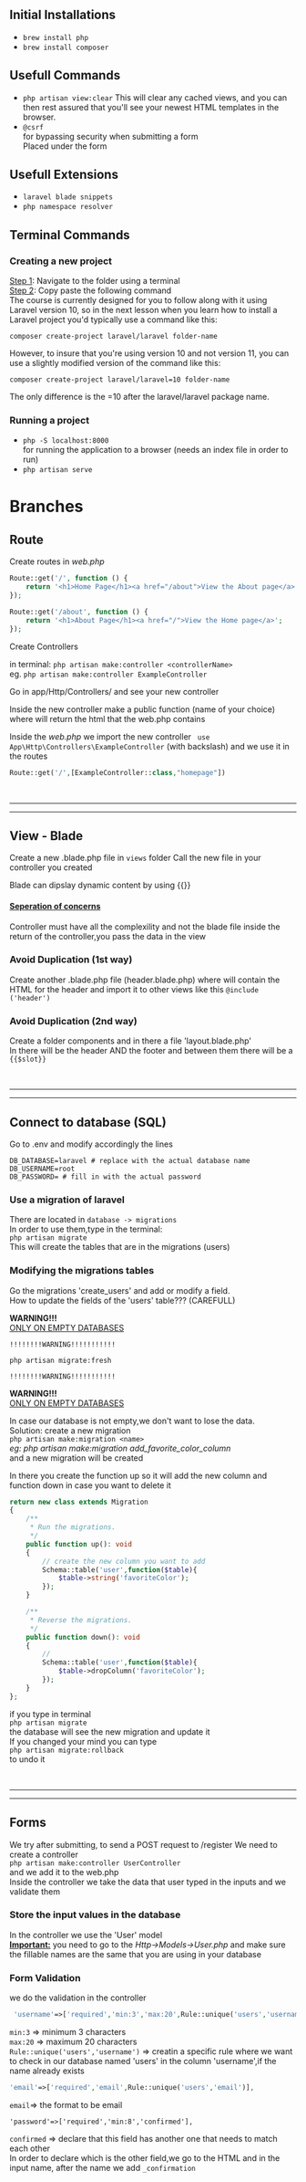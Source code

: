 ## Initial Installations
- `brew install php`
- `brew install composer`

## Usefull Commands
- `php artisan view:clear` 
This will clear any cached views, and you can then rest assured that you'll see your newest HTML templates in the browser.
- `@csrf`  
for bypassing security when submitting a form  
Placed under the form

## Usefull Extensions
- `laravel blade snippets`
- `php namespace resolver`

## Terminal Commands
### Creating a new project
<u>Step 1</u>: Navigate to the folder using a terminal  
<u>Step 2</u>: Copy paste the following command  
The course is currently designed for you to follow along with it using Laravel version 10, so in the next lesson when you learn how to install a Laravel project you'd typically use a command like this:

`composer create-project laravel/laravel folder-name`

However, to insure that you're using version 10 and not version 11, you can use a slightly modified version of the command like this:

`composer create-project laravel/laravel=10 folder-name`

The only difference is the =10 after the laravel/laravel package name.

### Running a project
- `php -S localhost:8000`  
for running the application to a browser (needs an index file in order to run)
- `php artisan serve`

# Branches
## Route
Create routes in <i>web.php</i>
```php
Route::get('/', function () {
    return '<h1>Home Page</h1><a href="/about">View the About page</a>';
});
```
```php
Route::get('/about', function () {
    return '<h1>About Page</h1><a href="/">View the Home page</a>';
});
```

Create Controllers

in terminal: `php artisan make:controller <controllerName>`  
eg. `php artisan make:controller ExampleController`

Go in app/Http/Controllers/ and see your new controller

Inside the new controller make a public function (name of your choice) where will return the html that the web.php contains

Inside the <i>web.php</i> we import the new controller
` use App\Http\Controllers\ExampleController` (with backslash)
and we use it in the routes
```php
Route::get('/',[ExampleController::class,"homepage"])
```

<br><hr><hr>

## View - Blade
Create a new .blade.php file in `views` folder
Call the new file in your controller you created

Blade can dipslay dynamic content by using {{}}

#### <u>Seperation of concerns</u>
Controller must have all the complexility and not the blade file
inside the return of the controller,you pass the data in the view

### Avoid Duplication (1st way)
Create another .blade.php file (header.blade.php) where will contain the HTML for the header and import it to other views like this
`@include ('header')`

### Avoid Duplication (2nd way)
Create a folder components and in there a file 'layout.blade.php'  
In there will be the header AND the footer and between them there will be a `{{$slot}}`

<br><hr><hr>


## Connect to database (SQL)
Go to .env and modify accordingly the lines
```
DB_DATABASE=laravel # replace with the actual database name
DB_USERNAME=root
DB_PASSWORD= # fill in with the actual password
```

### Use a migration of laravel
There are located in `database -> migrations`  
In order to use them,type in the terminal:  
`php artisan migrate`  
This will create the tables that are in the migrations (users)

### Modifying the migrations tables
Go the migrations 'create_users' and add or modify a field.  
How to update the fields of the 'users' table??? (CAREFULL)

<b>WARNING!!!</b>  
<U>ONLY ON EMPTY DATABASES</U>

```
!!!!!!!!WARNING!!!!!!!!!!!

php artisan migrate:fresh

!!!!!!!!WARNING!!!!!!!!!!!
```
<b>WARNING!!!</b>  
<U>ONLY ON EMPTY DATABASES</U>

In case our database is not empty,we don't want to lose the data.  
Solution: create a new migration  
`php artisan make:migration <name>`  
<i>eg: php artisan make:migration add_favorite_color_column</i>   
and a new migration will be created

In there you create the function up so it will add the new column and function down in case you want to delete it  
``` php
return new class extends Migration
{
    /**
     * Run the migrations.
     */
    public function up(): void
    {
        // create the new column you want to add
        Schema::table('user',function($table){
            $table->string('favoriteColor');
        });
    }

    /**
     * Reverse the migrations.
     */
    public function down(): void
    {
        //
        Schema::table('user',function($table){
            $table->dropColumn('favoriteColor');
        });
    }
};
```
if you type in terminal  
`php artisan migrate`  
the database will see the new migration and update it  
If you changed your mind you can type  
`php artisan migrate:rollback`  
to undo it

<br><hr><hr>

## Forms
We try after submitting, to send a POST request to /register
We need to create a controller  
`php artisan make:controller UserController`  
and we add it to the web.php  
Inside the controller we take the data that user typed in the inputs and we validate them

### Store the input values in the database
In the controller we use the 'User' model  
<b><u>Important:</u></b> you need to go to the <i>Http->Models->User.php</i> and make sure the fillable names are the same that you are using in your database

### Form Validation
we do the validation in the controller
```php
 'username'=>['required','min:3','max:20',Rule::unique('users','username')]
```
`min:3` => minimum 3 characters  
`max:20` => maximum 20 characters  
`Rule::unique('users','username')` => creatin a specific rule where we want to check in our database named 'users' in the column 'username',if the name already exists
```php
'email'=>['required','email',Rule::unique('users','email')],
```
`email`=> the format to be email
```
'password'=>['required','min:8','confirmed'],
```
`confirmed` => declare that this field has another one that needs to match each other  
In order to declare which is the other field,we go to the HTML and in the input name, after the name we add `_confirmation`
